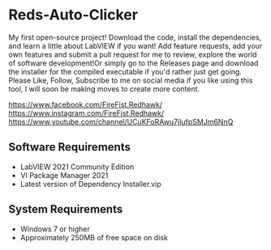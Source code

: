 # Reds-Auto-Clicker

My first open-source project! Download the code, install the dependencies, and learn a little about LabVIEW if you want! Add feature requests, add your own features and submit a pull request for me to review, explore the world of software development!Or simply go to the Releases page and download the installer for the compiled executable if you'd rather just get going. Please Like, Follow, Subscribe to me on social media if you like using this tool, I will soon be making moves to create more content.

https://www.facebook.com/FireFist.Redhawk/
https://www.instagram.com/FireFist.Redhawk/
https://www.youtube.com/channel/UCuKFoRAwu7jIufpSMJm6NnQ

## Software Requirements
- LabVIEW 2021 Community Edition
- VI Package Manager 2021
- Latest version of Dependency Installer.vip

## System Requirements
- Windows 7 or higher
- Approximately 250MB of free space on disk
